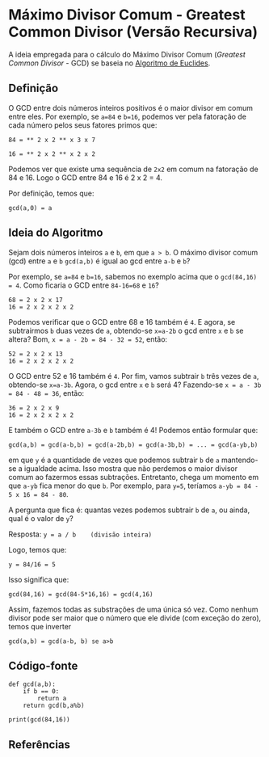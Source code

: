 # Máximo Divisor Comum - Greatest Common Divisor (Versão Recursiva)

A ideia empregada para o cálculo do Máximo Divisor Comum (*Greatest Common Divisor* - GCD) se baseia no [Algoritmo de Euclides](http://clubes.obmep.org.br/blog/sala-de-estudos-algoritmo-de-euclides-para-determinacao-de-mdc/diagramas/).

## Definição

O GCD entre dois números inteiros positivos é o maior divisor em comum entre eles. Por exemplo, se ```a=84``` e ```b=16```, podemos ver pela fatoração de cada número pelos seus fatores primos que:

```
84 = ** 2 x 2 ** x 3 x 7

16 = ** 2 x 2 ** x 2 x 2
```

Podemos ver que existe uma sequência de ```2x2``` em comum na fatoração de 84 e 16. Logo o GCD entre 84 e 16 é 2 x 2 = 4.

Por definição, temos que:

```
gcd(a,0) = a
```

## Ideia do Algoritmo

Sejam dois números inteiros ```a``` e ```b```, em que ```a > b```. O máximo divisor comum (gcd) entre ```a``` e ```b``` ```gcd(a,b)``` é igual ao gcd entre ```a-b``` e ```b```?

Por exemplo, se ```a=84``` e ```b=16```, sabemos no exemplo acima que o ```gcd(84,16) = 4```. Como ficaria o GCD entre ```84-16=68``` e ```16```?

```
68 = 2 x 2 x 17
16 = 2 x 2 x 2 x 2
```

Podemos verificar que o GCD entre 68 e 16 também é ```4```. E agora, se subtrairmos ```b``` duas vezes de ```a```, obtendo-se ```x=a-2b``` o gcd entre ```x``` e ```b``` se altera? Bom, ```x = a - 2b = 84 - 32 = 52```, então:

```
52 = 2 x 2 x 13
16 = 2 x 2 x 2 x 2
```

O GCD entre 52 e 16 também é ```4```. Por fim, vamos subtrair ```b``` três vezes de ```a```, obtendo-se ```x=a-3b```. Agora, o gcd entre ```x``` e ```b``` será 4? Fazendo-se ```x = a - 3b = 84 - 48 = 36```, então:

```
36 = 2 x 2 x 9
16 = 2 x 2 x 2 x 2
```

E também o GCD entre ```a-3b``` e ```b``` também é 4! Podemos então formular que:

```
gcd(a,b) = gcd(a-b,b) = gcd(a-2b,b) = gcd(a-3b,b) = ... = gcd(a-yb,b)
```

em que ```y``` é a quantidade de vezes que podemos subtrair ```b``` de ```a``` mantendo-se a igualdade acima. Isso mostra que não perdemos o maior divisor comum ao fazermos essas subtrações. Entretanto, chega um momento em que ```a-yb``` fica menor do que ```b```. Por exemplo, para ```y=5```, teríamos ```a-yb = 84 - 5 x 16 = 84 - 80```.

A pergunta que fica é: quantas vezes podemos subtrair ```b``` de ```a```, ou ainda, qual é o valor de  ```y```?

Resposta:
```y = a / b    (divisão inteira)```

Logo, temos que:

```
y = 84/16 = 5
```

Isso significa que:

```
gcd(84,16) = gcd(84-5*16,16) = gcd(4,16)
```

Assim, fazemos todas as substrações de uma única só vez. Como nenhum divisor pode ser maior que o número que ele divide (com exceção do zero), temos que inverter




```
gcd(a,b) = gcd(a-b, b) se a>b
```

## Código-fonte

```
def gcd(a,b):
    if b == 0:
        return a
    return gcd(b,a%b)

print(gcd(84,16))
```

## Referências


